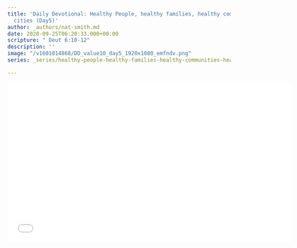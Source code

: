 ```yaml
---
title: 'Daily Devotional: Healthy People, healthy families, healthy communities, healthy
  cities (Day5)'
author: _authors/nat-smith.md
date: 2020-09-25T06:20:33.000+00:00
scripture: " Deut 6:10-12"
description: ''
image: "/v1601014868/DD_value10_day5_1920x1080_emfndv.png"
series: _series/healthy-people-healthy-families-healthy-communities-healthy-cities.md

---
```

<iframe src="[https://player.vimeo.com/video/461298482](https://player.vimeo.com/video/461298482 "https://player.vimeo.com/video/461298482")" width="640" height="360" frameborder="0" allow="autoplay; fullscreen" allowfullscreen></iframe>